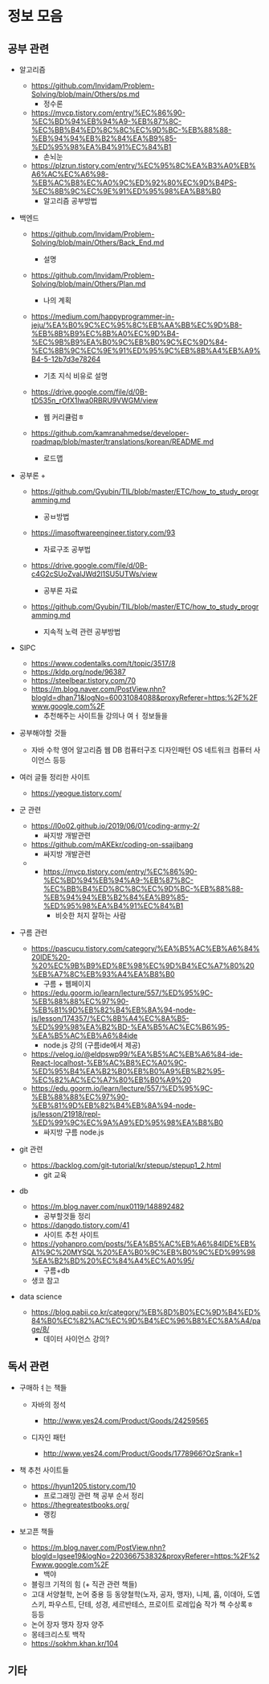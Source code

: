 # 정보 모음

## 공부 관련
+ 알고리즘
	+ https://github.com/Invidam/Problem-Solving/blob/main/Others/ps.md
		+ 정수론
	+ https://mvcp.tistory.com/entry/%EC%86%90-%EC%BD%94%EB%94%A9-%EB%87%8C-%EC%BB%B4%ED%8C%8C%EC%9D%BC-%EB%88%88-%EB%94%94%EB%B2%84%EA%B9%85-%ED%95%98%EA%B4%91%EC%84%B1
		+ 손뇌눈
	+ https://plzrun.tistory.com/entry/%EC%95%8C%EA%B3%A0%EB%A6%AC%EC%A6%98-%EB%AC%B8%EC%A0%9C%ED%92%80%EC%9D%B4PS-%EC%8B%9C%EC%9E%91%ED%95%98%EA%B8%B0
		+ 알고리즘 공부방법
	

+ 백엔드 
	+ https://github.com/Invidam/Problem-Solving/blob/main/Others/Back_End.md
		+ 설명
		
	+ https://github.com/Invidam/Problem-Solving/blob/main/Others/Plan.md
		+ 나의 계획
	+ https://medium.com/happyprogrammer-in-jeju/%EA%B0%9C%EC%95%8C%EB%AA%BB%EC%9D%B8-%EB%8B%B9%EC%8B%A0%EC%9D%B4-%EC%9B%B9%EA%B0%9C%EB%B0%9C%EC%9D%84-%EC%8B%9C%EC%9E%91%ED%95%9C%EB%8B%A4%EB%A9%B4-5-12b7d3e78264
		+ 기초 지식 비유로 설명
	+ https://drive.google.com/file/d/0B-tD535n_rOfX1Iwa0RBRU9VWGM/view
		+ 웹 커리큘럼ㅎ
	+ https://github.com/kamranahmedse/developer-roadmap/blob/master/translations/korean/README.md
		+ 로드맵
+ 공부론
	+ 
	+ https://github.com/Gyubin/TIL/blob/master/ETC/how_to_study_programming.md
		+ 공ㅂ방법

	+ https://imasoftwareengineer.tistory.com/93
		+ 자료구조 공부법

	+ https://drive.google.com/file/d/0B-c4G2cSUoZvalJWd2l1SU5UTWs/view
		+ 공부론 자료
	+ https://github.com/Gyubin/TIL/blob/master/ETC/how_to_study_programming.md
		+ 지속적 노력 관련 공부방법

+ SIPC
	+ https://www.codentalks.com/t/topic/3517/8
	+ https://kldp.org/node/96387
	+ https://steelbear.tistory.com/70
	+ https://m.blog.naver.com/PostView.nhn?blogId=dhan71&logNo=60031084088&proxyReferer=https:%2F%2Fwww.google.com%2F
		+ 추천해주는 사이트들 강의나 여ㅓ 정보들을

+ 공부해야할 것들
	+ 자바 수학 영어 알고리즘 웹 DB 컴퓨터구조 디자인패턴 OS 네트워크 컴퓨터 사이언스 등등
	
+ 여러 글들 정리한 사이트
	+ https://yeogue.tistory.com/

+ 군 관련
   + https://l0o02.github.io/2019/06/01/coding-army-2/
		+ 싸지방 개발관련
	+ https://github.com/mAKEkr/coding-on-ssajibang
		+ 싸지방 개발관련
	+ + https://mvcp.tistory.com/entry/%EC%86%90-%EC%BD%94%EB%94%A9-%EB%87%8C-%EC%BB%B4%ED%8C%8C%EC%9D%BC-%EB%88%88-%EB%94%94%EB%B2%84%EA%B9%85-%ED%95%98%EA%B4%91%EC%84%B1 
		+ 비슷한 처지 잘하는 사람
	
+ 구름 관련
	+ https://pascucu.tistory.com/category/%EA%B5%AC%EB%A6%84%20IDE%20-%20%EC%9B%B9%ED%8E%98%EC%9D%B4%EC%A7%80%20%EB%A7%8C%EB%93%A4%EA%B8%B0
		+ 구름 + 웹페이지
	+ https://edu.goorm.io/learn/lecture/557/%ED%95%9C-%EB%88%88%EC%97%90-%EB%81%9D%EB%82%B4%EB%8A%94-node-js/lesson/174357/%EC%8B%A4%EC%8A%B5-%ED%99%98%EA%B2%BD-%EA%B5%AC%EC%B6%95-%EA%B5%AC%EB%A6%84ide
		+ node.js 강의 (구름ide에서 제공)
	+  https://velog.io/@eldpswp99/%EA%B5%AC%EB%A6%84-ide-React-localhost-%EB%AC%B8%EC%A0%9C-%ED%95%B4%EA%B2%B0%EB%B0%A9%EB%B2%95-%EC%82%AC%EC%A7%80%EB%B0%A9%20
	+ https://edu.goorm.io/learn/lecture/557/%ED%95%9C-%EB%88%88%EC%97%90-%EB%81%9D%EB%82%B4%EB%8A%94-node-js/lesson/21918/repl-%ED%99%9C%EC%9A%A9%ED%95%98%EA%B8%B0
		+ 싸지방 구름 node.js

+ git 관련
	+ https://backlog.com/git-tutorial/kr/stepup/stepup1_2.html
		+ git 교육
	
+ db
	+ https://m.blog.naver.com/nux0119/148892482
		+ 공부할것들 정리
	+ https://dangdo.tistory.com/41
		+ 사이트 추천 사이트
	+ https://yohanpro.com/posts/%EA%B5%AC%EB%A6%84IDE%EB%A1%9C%20MYSQL%20%EA%B0%9C%EB%B0%9C%ED%99%98%EA%B2%BD%20%EC%84%A4%EC%A0%95/
		+ 구름+db
	+ 생코 참고
+ data science
	+ https://blog.pabii.co.kr/category/%EB%8D%B0%EC%9D%B4%ED%84%B0%EC%82%AC%EC%9D%B4%EC%96%B8%EC%8A%A4/page/8/
		+ 데이터 사이언스 강의?
## 독서 관련
+ 구매하ㅕ는 책들
	+ 자바의 정석
		+ http://www.yes24.com/Product/Goods/24259565

	+ 디자인 패턴
		+ http://www.yes24.com/Product/Goods/1778966?OzSrank=1

+ 책 추천 사이트들
	+ https://hyun1205.tistory.com/10 
		+ 프로그래밍 관련 책 공부 순서 정리
	+ https://thegreatestbooks.org/
		+ 랭킹
+ 보고픈 책들
	+ https://m.blog.naver.com/PostView.nhn?blogId=lgsee19&logNo=220366753832&proxyReferer=https:%2F%2Fwww.google.com%2F
		+ 백야
	+ 블링크 기적의 힘 (+ 직관 관련 책들)
	+ 고대 서양철학, 논어 중용 등 동양철학(노자, 공자, 맹자), 니체, 흄, 이데아, 도옙스키, 파우스트, 단테, 성경, 세르반테스, 프로이트 로레입숨 작가 책 수상록ㅎ 등등
	+ 논어 장자 맹자 장자 양주
	+ 몽테크리스토 백작
	+ https://sokhm.khan.kr/104

## 기타

